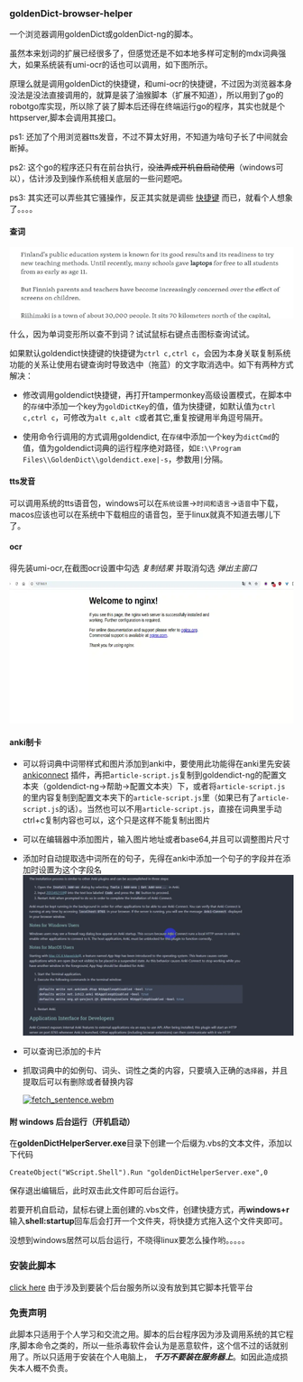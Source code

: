 ### goldenDict-browser-helper

一个浏览器调用goldenDict或goldenDict-ng的脚本。

虽然本来划词的扩展已经很多了，但感觉还是不如本地多样可定制的mdx词典强大，如果系统装有umi-ocr的话也可以调用，如下图所示。

原理么就是调用goldenDict的快捷键，和umi-ocr的快捷键，不过因为浏览器本身没法是没法直接调用的，就算是装了油猴脚本（扩展不知道），所以用到了go的robotgo库实现，所以除了装了脚本后还得在终端运行go的程序，其实也就是个httpserver,脚本会调用其接口。

ps1: 还加了个用浏览器tts发音，不过不算太好用，不知道为啥句子长了中间就会断掉。

ps2: 这个go的程序还只有在前台执行，~~没法弄成开机自启动使用~~（windows可以），估计涉及到操作系统相关底层的一些问题吧。

ps3: 其实还可以弄些其它骚操作，反正其实就是调些 [快捷键](https://github.com/go-vgo/robotgo/blob/master/docs/keys.md)
而已，就看个人想象了。。。。

#### 查词
![dict](example/dict.webp)

什么，因为单词变形所以查不到词？试试鼠标右键点击图标查询试试。

如果默认goldendict快捷键的快捷键为`ctrl c,ctrl c`，会因为本身关联复制系统功能的关系让使用右键查询时导致选中（拖蓝）的文字取消选中。如下有两种方式解决：

- 修改调用goldendict快捷键，再打开tampermonkey高级设置模式，在脚本中的`存储`中添加一个key为`goldDictKey`的值，值为快捷键，如默认值为`ctrl c,ctrl c`，可修改为`alt c,alt c`或者其它,重复按键用半角逗号隔开。

- 使用命令行调用的方式调用goldendict,
在`存储`中添加一个key为`dictCmd`的值，值为goldendict词典的运行程序绝对路径，如`E:\\Program Files\\GoldenDict\\goldendict.exe|-s`，参数用`|`分隔。

#### tts发音
可以调用系统的tts语音包，windows可以在`系统设置`->`时间和语言`->`语音`中下载，macos应该也可以在系统中下载相应的语音包，至于linux就真不知道去哪儿下了。

#### ocr

得先装umi-ocr,在截图ocr设置中勾选 *复制结果* 并取消勾选 *弹出主窗口*

![ocr](example/ocr.webp)

#### anki制卡

- 可以将词典中词带样式和图片添加到anki中，要使用此功能得在anki里先安装 [ankiconnect](https://ankiweb.net/shared/info/2055492159)
插件，再把`article-script.js`复制到goldendict-ng的配置文本夹（goldendict-ng->帮助->配置文本夹）下，或者将`article-script.js`
的里内容复制到配置文本夹下的`article-script.js`里（如果已有了`article-script.js`的话）。当然也可以不用`article-script.js`，直接在词典里手动ctrl+c复制内容也可以，这个只是这样不能复制出图片
- 可以在编辑器中添加图片，输入图片地址或者base64,并且可以调整图片尺寸
- 添加时自动提取选中词所在的句子，先得在anki中添加一个句子的字段并在添加时设置为这个字段名
  ![img](example/anki.webp)
- 可以查询已添加的卡片
- 抓取词典中的如例句、词头、词性之类的内容，只要填入正确的`选择器`，并且提取后可以有删除或者替换内容
  



  [![fetch_sentence.webm]()](https://github.com/user-attachments/assets/dbba4035-8615-4be8-b4e1-35564cfa7c64)

#### 附 windows 后台运行（开机启动）

在**goldenDictHelperServer.exe**目录下创建一个后缀为.vbs的文本文件，添加以下代码

```shell
CreateObject("WScript.Shell").Run "goldenDictHelperServer.exe",0
```

保存退出编辑后，此时双击此文件即可后台运行。

若要开机自启动，鼠标右键上面创建的.vbs文件，创建快捷方式，再**windows+r**输入**shell:startup**回车后会打开一个文件夹，将快捷方式拖入这个文件夹即可。

没想到windows居然可以后台运行，不晓得linux要怎么操作哟。。。。。

### 安装此脚本

[click here](https://github.com/fthvgb1/goldendict-browser-helper/raw/refs/heads/master/goldenDict-browser-helper.user.js)
由于涉及到要装个后台服务所以没有放到其它脚本托管平台

### 免责声明

此脚本只适用于个人学习和交流之用。脚本的后台程序因为涉及调用系统的其它程序,脚本命令之类的，所以一些杀毒软件会认为是恶意软件，这个信不过的话就别用了。所以只适用于安装在个人电脑上，
***千万不要装在服务器上***。如因此造成损失本人概不负责。
